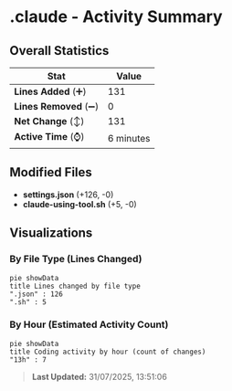 # .claude - Activity Summary 

## Overall Statistics

| Stat                   | Value                                                             |
| ---------------------- | ----------------------------------------------------------------- |
| **Lines Added** (➕)   | 131                                          |
| **Lines Removed** (➖) | 0                                        |
| **Net Change** (↕)    | 131                |
| **Active Time** (⌚)   | 6 minutes |


## Modified Files
- **settings.json** (+126, -0)
- **claude-using-tool.sh** (+5, -0)

## Visualizations

### By File Type (Lines Changed)

```mermaid
pie showData
title Lines changed by file type
".json" : 126
".sh" : 5
```

### By Hour (Estimated Activity Count)

```mermaid
pie showData
title Coding activity by hour (count of changes)
"13h" : 7
```


> **Last Updated:** 31/07/2025, 13:51:06